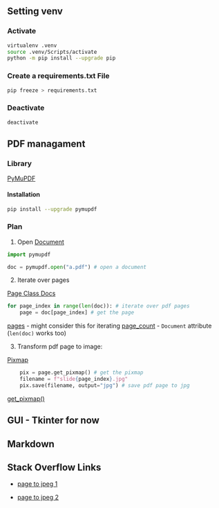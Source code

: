 ## Setting venv

### Activate
```bash
virtualenv .venv
source .venv/Scripts/activate
python -m pip install --upgrade pip
```

### Create a requirements.txt File

```bash
pip freeze > requirements.txt
```

### Deactivate

```bash
deactivate
```

## PDF managament

### Library

[PyMuPDF](https://pymupdf.readthedocs.io/en/latest/index.html)

#### Installation

```bash
pip install --upgrade pymupdf
```

### Plan

1. Open [Document](https://pymupdf.readthedocs.io/en/latest/document.html#document)

```python
import pymupdf

doc = pymupdf.open("a.pdf") # open a document
```
2. Iterate over pages

[Page Class Docs](https://pymupdf.readthedocs.io/en/latest/page.html)

```python
for page_index in range(len(doc)): # iterate over pdf pages
    page = doc[page_index] # get the page
```
[pages](https://pymupdf.readthedocs.io/en/latest/document.html#Document.pages) - might consider this for iterating
[page_count](https://pymupdf.readthedocs.io/en/latest/document.html#Document.page_count) - `Document` attribute (`len(doc)` works too)

3. Transform pdf page to image:

[Pixmap](https://pymupdf.readthedocs.io/en/latest/pixmap.html#pixmap)

```python
    pix = page.get_pixmap() # get the pixmap
    filename = f"slide{page_index}.jpg"
    pix.save(filename, output="jpg") # save pdf page to jpg
```
[get_pixmap()](https://pymupdf.readthedocs.io/en/latest/page.html#Page.get_pixmap)

## GUI - Tkinter for now

## Markdown

## Stack Overflow Links

- [page to jpeg 1](https://stackoverflow.com/questions/46184239/extract-a-page-from-a-pdf-as-a-jpeg)

- [page to jpeg 2](https://stackoverflow.com/questions/2693820/extract-images-from-pdf-without-resampling-in-python/34116472#34116472)